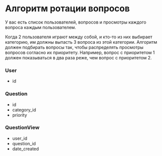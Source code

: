 # Алгоритм ротации вопросов

У вас есть список пользователей, вопросов и просмотры каждого вопроса каждым пользователем.

Когда 2 пользователя играют между собой, и кто-то из них выбирает категорию, им должны выпасть 3 вопроса из этой категории. 
Алгоритм должен подбирать вопросы так, чтобы распределять просмотры вопросов согласно их приоритету. Например, вопрос с приоритетом 1 должен показываться в два раза реже, чем вопрос с приоритетом 2.

### User

* id

### Question

* id
* category_id
* priority

### QuestionView

* user_id
* question_id
* date_created